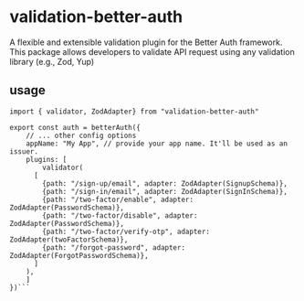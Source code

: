 # validation-better-auth
A flexible and extensible validation plugin for the Better Auth framework. This package allows developers to validate API request using any validation library (e.g., Zod, Yup)

## usage
```import { betterAuth } from "better-auth"
import { validator, ZodAdapter} from "validation-better-auth"
 
export const auth = betterAuth({
    // ... other config options
    appName: "My App", // provide your app name. It'll be used as an issuer.
    plugins: [
        validator(
      [
        {path: "/sign-up/email", adapter: ZodAdapter(SignupSchema)},
        {path: "/sign-in/email", adapter: ZodAdapter(SignInSchema)},
        {path: "/two-factor/enable", adapter: ZodAdapter(PasswordSchema)},
        {path: "/two-factor/disable", adapter: ZodAdapter(PasswordSchema)},
        {path: "/two-factor/verify-otp", adapter: ZodAdapter(twoFactorSchema)},
        {path: "/forgot-password", adapter: ZodAdapter(ForgotPasswordSchema)},
      ]
    ),
    ]
})```